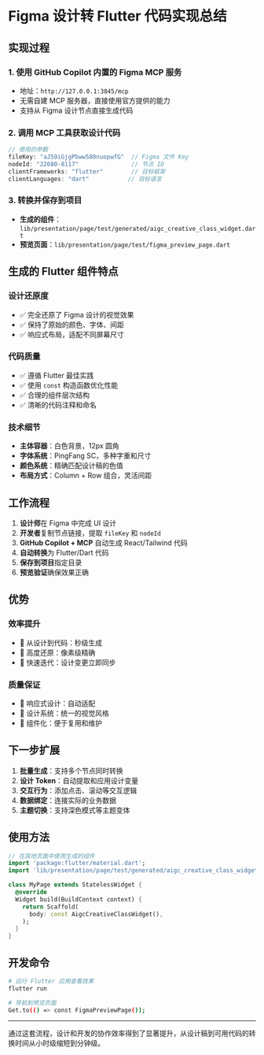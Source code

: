 # Figma 设计转 Flutter 代码实现总结

## 实现过程

### 1. 使用 GitHub Copilot 内置的 Figma MCP 服务
- 地址：`http://127.0.0.1:3845/mcp`
- 无需自建 MCP 服务器，直接使用官方提供的能力
- 支持从 Figma 设计节点直接生成代码

### 2. 调用 MCP 工具获取设计代码
```typescript
// 使用的参数
fileKey: "aJ59iGjgPbww580nuopwfG"  // Figma 文件 Key
nodeId: "22680-8117"               // 节点 ID
clientFrameworks: "flutter"        // 目标框架
clientLanguages: "dart"           // 目标语言
```

### 3. 转换并保存到项目
- **生成的组件**：`lib/presentation/page/test/generated/aigc_creative_class_widget.dart`
- **预览页面**：`lib/presentation/page/test/figma_preview_page.dart`

## 生成的 Flutter 组件特点

### 设计还原度
- ✅ 完全还原了 Figma 设计的视觉效果
- ✅ 保持了原始的颜色、字体、间距
- ✅ 响应式布局，适配不同屏幕尺寸

### 代码质量
- ✅ 遵循 Flutter 最佳实践
- ✅ 使用 `const` 构造函数优化性能
- ✅ 合理的组件层次结构
- ✅ 清晰的代码注释和命名

### 技术细节
- **主体容器**：白色背景，12px 圆角
- **字体系统**：PingFang SC，多种字重和尺寸
- **颜色系统**：精确匹配设计稿的色值
- **布局方式**：Column + Row 组合，灵活间距

## 工作流程

1. **设计师**在 Figma 中完成 UI 设计
2. **开发者**复制节点链接，提取 `fileKey` 和 `nodeId`
3. **GitHub Copilot + MCP** 自动生成 React/Tailwind 代码
4. **自动转换**为 Flutter/Dart 代码
5. **保存到项目**指定目录
6. **预览验证**确保效果正确

## 优势

### 效率提升
- 🚀 从设计到代码：秒级生成
- 🎯 高度还原：像素级精确
- 🔄 快速迭代：设计变更立即同步

### 质量保证
- 📱 响应式设计：自动适配
- 🎨 设计系统：统一的视觉风格
- 🧩 组件化：便于复用和维护

## 下一步扩展

1. **批量生成**：支持多个节点同时转换
2. **设计 Token**：自动提取和应用设计变量
3. **交互行为**：添加点击、滚动等交互逻辑
4. **数据绑定**：连接实际的业务数据
5. **主题切换**：支持深色模式等主题变体

## 使用方法

```dart
// 在其他页面中使用生成的组件
import 'package:flutter/material.dart';
import 'lib/presentation/page/test/generated/aigc_creative_class_widget.dart';

class MyPage extends StatelessWidget {
  @override
  Widget build(BuildContext context) {
    return Scaffold(
      body: const AigcCreativeClassWidget(),
    );
  }
}
```

## 开发命令

```bash
# 运行 Flutter 应用查看效果
flutter run

# 导航到预览页面
Get.to(() => const FigmaPreviewPage());
```

---

通过这套流程，设计和开发的协作效率得到了显著提升，从设计稿到可用代码的转换时间从小时级缩短到分钟级。